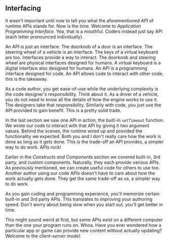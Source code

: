 ## Interfacing

It wasn't important until now to tell you what the aforementioned *API* of runtime APIs stands for. Now is the time. Welcome to *Application Programming Interface*. Yea, that is a mouthful. Coders instead just say API (each letter pronounced individually).

An API is just an interface. The doorknob of a door is an interface. The steering wheel of a vehicle is an interface. The keys of a virtual keyboard are too. Interfaces provide a way to interact. The doorknob and steering wheel are physical interfaces designed for humans. A virtual keyboard is a digital interface also designed for humans. An API is a programming interface designed for code. An API allows code to interact with other code, this is the takeaway.

As a code author, you get ease-of-use while the underlying complexity is the code designer's responsibility. Think about it. As a driver of a vehicle, you do not need to know all the details of how the engine works to use it. The designers take that responsibility. Similarly with code, you just use the API provided to gain benefit. This is a pretty solid trade.

In the last section we saw one API in action, the built-in `setTimeout` function. We wrote our code to interact with that API by giving it two argument values. Behind the scenes, the runtime wired up and provided the functionality we expected. Both you and I don't really care how the work is done as long as it gets done. This is the trade-off an API provides, a simpler way to do work. APIs rock!

Earlier in the *Constructs and Components* section we covered built-in, 3rd party, and custom components. Naturally, they each provide various APIs. As previously mentioned, we can create useful code for others to use too. Another author using our code APIs doesn't have to care about how the work actually gets done. They get the same trade-off as us, a simpler way to do work.

As you gain coding and programming experience, you'll memorize certain built-in and 3rd party APIs. This translates to improving your authoring speed. Don't worry about being slow when you start out, you'll get better in time.

This might sound weird at first, but some APIs exist on a different computer than the one your program runs on. Whoa. Have you ever wondered how a particular app or game can provide new content without actually updating? Welcome to the *client-server model*.
